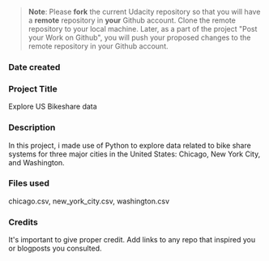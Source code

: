 >**Note**: Please **fork** the current Udacity repository so that you will have a **remote** repository in **your** Github account. Clone the remote repository to your local machine. Later, as a part of the project "Post your Work on Github", you will push your proposed changes to the remote repository in your Github account.

### Date created


### Project Title
Explore US Bikeshare data 

### Description
In this project, i made use of Python to explore data related to bike share systems for three major cities in the United States: Chicago, New York City, and Washington.

### Files used
chicago.csv, new_york_city.csv, washington.csv

### Credits
It's important to give proper credit. Add links to any repo that inspired you or blogposts you consulted.

